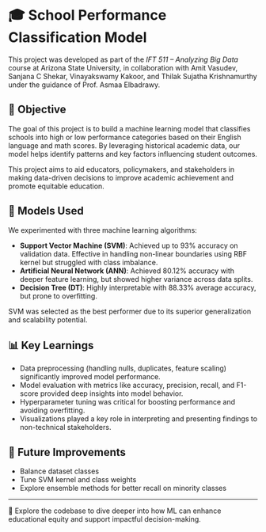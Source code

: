 # 🎓 School Performance Classification Model

This project was developed as part of the *IFT 511 – Analyzing Big Data* course at Arizona State University, in collaboration with Amit Vasudev, Sanjana C Shekar, Vinayakswamy Kakoor, and Thilak Sujatha Krishnamurthy under the guidance of Prof. Asmaa Elbadrawy.

## 📌 Objective

The goal of this project is to build a machine learning model that classifies schools into high or low performance categories based on their English language and math scores. By leveraging historical academic data, our model helps identify patterns and key factors influencing student outcomes.

This project aims to aid educators, policymakers, and stakeholders in making data-driven decisions to improve academic achievement and promote equitable education.

## 🧠 Models Used

We experimented with three machine learning algorithms:

- **Support Vector Machine (SVM)**: Achieved up to 93% accuracy on validation data. Effective in handling non-linear boundaries using RBF kernel but struggled with class imbalance.
- **Artificial Neural Network (ANN)**: Achieved 80.12% accuracy with deeper feature learning, but showed higher variance across data splits.
- **Decision Tree (DT)**: Highly interpretable with 88.33% average accuracy, but prone to overfitting.

SVM was selected as the best performer due to its superior generalization and scalability potential.

## 📊 Key Learnings

- Data preprocessing (handling nulls, duplicates, feature scaling) significantly improved model performance.
- Model evaluation with metrics like accuracy, precision, recall, and F1-score provided deep insights into model behavior.
- Hyperparameter tuning was critical for boosting performance and avoiding overfitting.
- Visualizations played a key role in interpreting and presenting findings to non-technical stakeholders.

## 🚀 Future Improvements

- Balance dataset classes
- Tune SVM kernel and class weights
- Explore ensemble methods for better recall on minority classes

---

📁 Explore the codebase to dive deeper into how ML can enhance educational equity and support impactful decision-making.
